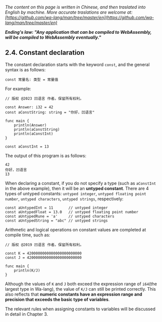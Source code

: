 *The content on this page is written in Chinese, and then traslated into English by machine. More accurate traslations are welcome at: [https://github.com/wa-lang/man/tree/master/en](https://github.com/wa-lang/man/tree/master/en)*

***Ending's law: "Any application that can be compiled to WebAssembly, will be compiled to WebAssembly eventually."***

## 2.4. Constant declaration

The constant declaration starts with the keyword `const`, and the general syntax is as follows:

```wa
const 常量名: 类型 = 常量值
```

For example:

```wa
// 版权 @2023 凹语言 作者。保留所有权利。

const Answer: i32 = 42
const aConstString: string = "你好，凹语言"

func main {
    println(Answer)
    println(aConstString)
    println(aConstInt)
}

const aConstInt = 13
```

The output of this program is as follows:

```
42
你好，凹语言
13
```

When declaring a constant, if you do not specify a type (such as `aConstInt` in the above example), then it will be an **untyped constant**. There are 4 types of untyped constants: `untyped integer`, `untyped floating point number`, `untyped characters`, `untyped strings`, respectively:

```wa
const aUntypedInt = 11       // untyped integer
const aUntypedFloat = 13.0   // untyped floating point number
const aUntypedRune = 'a'     // untyped characters
const aUntypedString = "abc" // untyped strings
```

Arithmetic and logical operations on constant values are completed at compile time, such as:

```wa
// 版权 @2019 凹语言 作者。保留所有权利。

const K = 4200000000000000000000000
const J = 4200000000000000000000000

func main {
    println(K/J)
}
```

Although the values of `K` and `J` both exceed the expression range of `i64`(the largest type in Wa-lang), the value of `K/J` can still be printed correctly. This also reflects that **numeric constants have an expression range and precision that exceeds the basic type of variables**.

The relevant rules when assigning constants to variables will be discussed in detail in Chapter 3.
